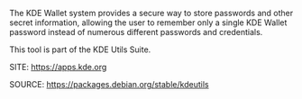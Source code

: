 
 The KDE Wallet system provides a secure way to store 
 passwords and other secret information, allowing the 
 user to remember only a single KDE Wallet password 
 instead of numerous different passwords and 
 credentials. 

 This tool is part of the KDE Utils Suite.
 
 SITE: https://apps.kde.org

 SOURCE: https://packages.debian.org/stable/kdeutils